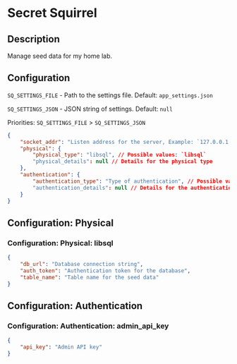 # Secret Squirrel

## Description

Manage seed data for my home lab.

## Configuration

`SQ_SETTINGS_FILE` - Path to the settings file. Default: `app_settings.json`

`SQ_SETTINGS_JSON` - JSON string of settings. Default: `null`

Priorities: `SQ_SETTINGS_FILE` > `SQ_SETTINGS_JSON`

```json
{
    "socket_addr": "Listen address for the server, Example: `127.0.0.1:3000`",
    "physical": {
        "physical_type": "libsql", // Possible values: `libsql`
        "physical_details": null // Details for the physical type
    },
    "authentication": {
        "authentication_type": "Type of authentication", // Possible values: `admin_api_key`
        "authentication_details": null // Details for the authentication type
    }
}
```

## Configuration: Physical

### Configuration: Physical: libsql

```json
{
    "db_url": "Database connection string",
    "auth_token": "Authentication token for the database",
    "table_name": "Table name for the seed data"
}
```

## Configuration: Authentication

### Configuration: Authentication: admin_api_key

```json
{
    "api_key": "Admin API key"
}
```
